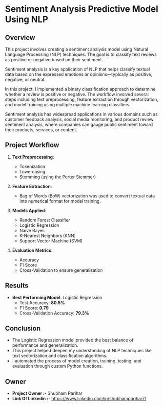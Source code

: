 # Sentiment Analysis Predictive Model Using NLP

## Overview
This project involves creating a sentiment analysis model using Natural Language Processing (NLP) techniques. The goal is to classify text reviews as positive or negative based on their sentiment.

Sentiment analysis is a key application of NLP that helps classify textual data based on the expressed emotions or opinions—typically as positive, negative, or neutral.

In this project, I implemented a binary classification approach to determine whether a review is positive or negative. The workflow involved several steps including text preprocessing, feature extraction through vectorization, and model training using multiple machine learning classifiers.

Sentiment analysis has widespread applications in various domains such as customer feedback analysis, social media monitoring, and product review sentiment analysis, where companies can gauge public sentiment toward their products, services, or content.

## Project Workflow

1. **Text Preprocessing**:  
   - Tokenization
   - Lowercasing
   - Stemming (using the Porter Stemmer)
   
2. **Feature Extraction**:  
   - Bag of Words (BoW) vectorization was used to convert textual data into numerical format for model training.

3. **Models Applied**:  
   - Random Forest Classifier  
   - Logistic Regression  
   - Naive Bayes  
   - K-Nearest Neighbors (KNN)  
   - Support Vector Machine (SVM)  

4. **Evaluation Metrics**:  
   - Accuracy  
   - F1 Score  
   - Cross-Validation to ensure generalization

## Results
- **Best Performing Model**: Logistic Regression
  - Test Accuracy: **80.5%**
  - F1 Score: **0.79**
  - Cross-Validation Accuracy: **79.3%**

## Conclusion
- The Logistic Regression model provided the best balance of performance and generalization.
- This project helped deepen my understanding of NLP techniques like text vectorization and classification algorithms.
- I automated the process of model creation, training, testing, and evaluation through custom Python functions.

## Owner

- **Project Owner :-** Shubham Parihar
- **Link Of Linkedin :-** https://www.linkedin.com/in/shubhamparihar7/
